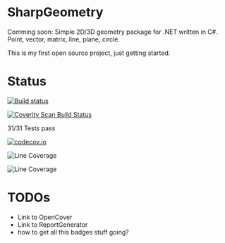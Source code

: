 # SharpGeometry
Comming soon: Simple 2D/3D geometry package for .NET written in C#. Point, vector, matrix, line, plane, circle.

This is my first open source project, just getting started.

# Status
[![Build status](https://ci.appveyor.com/api/projects/status/5f3pmxvs73hd22x1?svg=true)](https://ci.appveyor.com/project/nzain/sharpgeometry)

<a href="https://scan.coverity.com/projects/nzain-sharpgeometry">
  <img alt="Coverity Scan Build Status"
       src="https://scan.coverity.com/projects/8157/badge.svg"/>
</a>

31/31 Tests pass

[![codecov.io](https://codecov.io/github/nzain/SharpGeometry/coverage.svg?branch=master)](https://codecov.io/github/nzain/SharpGeometry?branch=master)

![Line Coverage](http://nzain.github.io/SharpGeometry/coverage/badge_linecoverage.svg)

![Line Coverage](http://nzain.github.io/SharpGeometry/coverage/badge_branchcoverage.svg)

# TODOs
* Link to OpenCover
* Link to ReportGenerator
* how to get all this badges stuff going?
